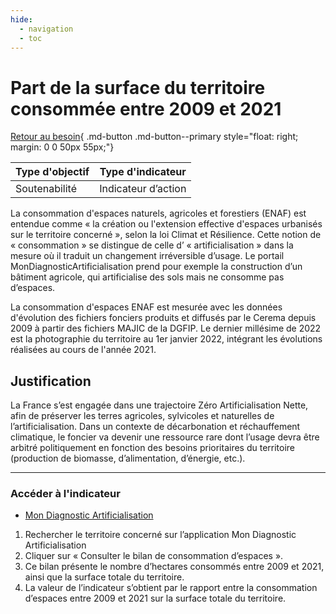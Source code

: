 ```yaml
---
hide:
  - navigation
  - toc
---
```


# Part de la surface du territoire consommée entre 2009 et 2021 

[Retour au besoin](https://konsilion.github.io/diag360/pages/besoins/be3){ .md-button .md-button--primary style="float: right; margin: 0 0 50px 55px;"}

|Type d'objectif|Type d'indicateur|
|--|--|
|Soutenabilité|Indicateur d’action|

La  consommation  d'espaces  naturels,  agricoles  et  forestiers  (ENAF)  est  entendue comme  «  la  création  ou  l'extension  effective  d'espaces  urbanisés  sur  le  territoire concerné  »,  selon  la  loi  Climat  et  Résilience.  Cette  notion  de  « consommation »  se distingue  de  celle  d’  « artificialisation »  dans  la  mesure  où  il  traduit un changement irréversible  d’usage.  Le  portail  MonDiagnosticArtificialisation  prend  pour  exemple  la construction  d’un  bâtiment  agricole,  qui  artificialise  des sols mais ne consomme pas d’espaces. 
 
La  consommation  d'espaces  ENAF  est  mesurée  avec  les  données  d'évolution  des fichiers  fonciers  produits  et  diffusés  par  le  Cerema  depuis  2009  à  partir  des fichiers MAJIC  de  la DGFIP. Le dernier millésime de 2022 est la photographie du territoire au 1er janvier 2022, intégrant les évolutions réalisées au cours de l'année 2021.

## Justification

La  France  s’est  engagée  dans  une  trajectoire  Zéro  Artificialisation  Nette,  afin  de préserver  les  terres  agricoles,  sylvicoles  et  naturelles  de  l’artificialisation.  Dans  un contexte  de  décarbonation  et  réchauffement  climatique,  le  foncier  va  devenir  une ressource  rare  dont  l’usage devra être arbitré politiquement en fonction des besoins prioritaires du territoire (production de biomasse, d’alimentation, d’énergie, etc.).  

---

### Accéder à l'indicateur

- [Mon Diagnostic Artificialisation](https://mondiagnosticartificialisation.beta.gouv.fr/)  

1. Rechercher  le  territoire  concerné  sur  l’application  Mon  Diagnostic Artificialisation 
1. Cliquer sur « Consulter le bilan de consommation d’espaces ».  
1. Ce bilan présente le nombre d’hectares consommés entre 2009 et 2021, ainsi que la surface totale du territoire.  
1. La  valeur  de  l’indicateur  s’obtient  par  le  rapport  entre  la  consommation d’espaces entre 2009 et 2021 sur la surface totale du territoire.  
